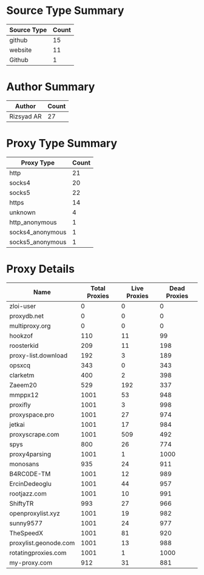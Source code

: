 # Source Type Summary

| Source Type | Count |
|-------------|-------|
| github | 15 |
| website | 11 |
| Github | 1 |


# Author Summary

| Author | Count |
|--------|-------|
| Rizsyad AR | 27 |


# Proxy Type Summary

| Proxy Type | Count |
|------------|-------|
| http | 21 |
| socks4 | 20 |
| socks5 | 22 |
| https | 14 |
| unknown | 4 |
| http_anonymous | 1 |
| socks4_anonymous | 1 |
| socks5_anonymous | 1 |


# Proxy Details

| Name | Total Proxies | Live Proxies | Dead Proxies |
|------|---------------|--------------|---------------|
| zloi-user | 0 | 0 | 0 |
| proxydb.net | 0 | 0 | 0 |
| multiproxy.org | 0 | 0 | 0 |
| hookzof | 110 | 11 | 99 |
| roosterkid | 209 | 11 | 198 |
| proxy-list.download | 192 | 3 | 189 |
| opsxcq | 343 | 0 | 343 |
| clarketm | 400 | 2 | 398 |
| Zaeem20 | 529 | 192 | 337 |
| mmppx12 | 1001 | 53 | 948 |
| proxifly | 1001 | 3 | 998 |
| proxyspace.pro | 1001 | 27 | 974 |
| jetkai | 1001 | 17 | 984 |
| proxyscrape.com | 1001 | 509 | 492 |
| spys | 800 | 26 | 774 |
| proxy4parsing | 1001 | 1 | 1000 |
| monosans | 935 | 24 | 911 |
| B4RC0DE-TM | 1001 | 12 | 989 |
| ErcinDedeoglu | 1001 | 44 | 957 |
| rootjazz.com | 1001 | 10 | 991 |
| ShiftyTR | 993 | 27 | 966 |
| openproxylist.xyz | 1001 | 19 | 982 |
| sunny9577 | 1001 | 24 | 977 |
| TheSpeedX | 1001 | 81 | 920 |
| proxylist.geonode.com | 1001 | 13 | 988 |
| rotatingproxies.com | 1001 | 1 | 1000 |
| my-proxy.com | 912 | 31 | 881 |
